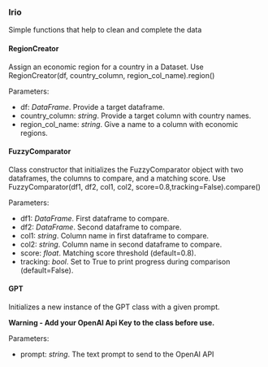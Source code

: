 ### Irio
Simple functions that help to clean and complete the data

#### RegionCreator
Assign an economic region for a country in a Dataset. Use RegionCreator(df, country_column, region_col_name).region()

Parameters: 
- df: _DataFrame_. Provide a target dataframe.        
- country_column: _string_. Provide a target column with country names.
- region_col_name: _string_. Give a name to a column with economic regions.

#### FuzzyComparator
Class constructor that initializes the FuzzyComparator object with two dataframes, the columns to compare, and a matching score. Use FuzzyComparator(df1, df2, col1, col2, score=0.8,tracking=False).compare()

Parameters:
- df1: _DataFrame_. First dataframe to compare.
- df2: _DataFrame_. Second dataframe to compare.
- col1: _string_. Column name in first dataframe to compare.
- col2: _string_. Column name in second dataframe to compare.
- score: _float_. Matching score threshold (default=0.8).
- tracking: _bool_. Set to True to print progress during comparison (default=False).

#### GPT
Initializes a new instance of the GPT class with a given prompt.

**Warning - Add your OpenAI Api Key to the class before use.**

Parameters:
- prompt: _string_. The text prompt to send to the OpenAI API
